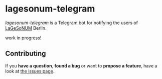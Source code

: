 # lagesonum-telegram

*lagesonum-telegram* is a Telegram bot for notifying the users of [LaGeSoNUM](https://github.com/volunteer-planner/lagesonum) Berlin.

work in progress!



## Contributing

If you **have a question**, **found a bug** or want to **propose a feature**, have a look at [the issues page](https://github.com/derhuerst/lagesonum-telegram/issues).
